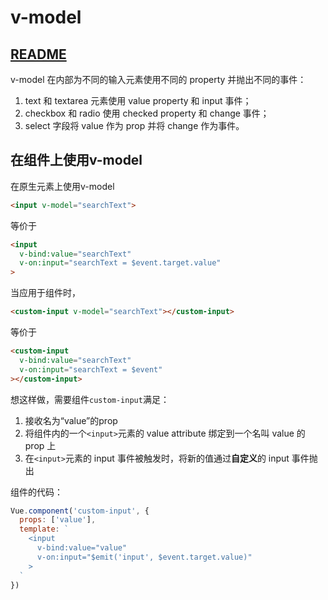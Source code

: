 # v-model

## [README](./README.md)

v-model 在内部为不同的输入元素使用不同的 property 并抛出不同的事件：

1. text 和 textarea 元素使用 value property 和 input 事件；
2. checkbox 和 radio 使用 checked property 和 change 事件；
3. select 字段将 value 作为 prop 并将 change 作为事件。

## 在组件上使用v-model
在原生元素上使用v-model
```html
<input v-model="searchText">
```

等价于

```html
<input
  v-bind:value="searchText"
  v-on:input="searchText = $event.target.value"
>
```

当应用于组件时，
```html
<custom-input v-model="searchText"></custom-input>
```

等价于

```html
<custom-input
  v-bind:value="searchText"
  v-on:input="searchText = $event"
></custom-input>
```

想这样做，需要组件```custom-input```满足：
1. 接收名为“value”的prop
2. 将组件内的一个```<input>```元素的 value attribute 绑定到一个名叫 value 的 prop 上
3. 在```<input>```元素的 input 事件被触发时，将新的值通过**自定义**的 input 事件抛出

组件的代码：
```js
Vue.component('custom-input', {
  props: ['value'],
  template: `
    <input
      v-bind:value="value"
      v-on:input="$emit('input', $event.target.value)"
    >
  `
})
```